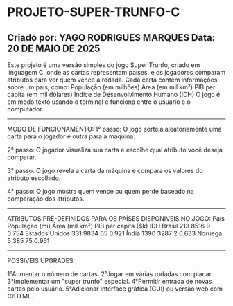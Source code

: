 # PROJETO-SUPER-TRUNFO-C

Criado por: YAGO RODRIGUES MARQUES
Data: 20 DE MAIO DE 2025
---------------------------------------------------------------------------------------------------------------------------------------------------------------------------------------------------------------------------------------------

Este projeto é uma versão simples do jogo Super Trunfo, criado em linguagem C, onde as cartas representam países, e os jogadores comparam atributos para ver quem vence a rodada.
Cada carta contém informações sobre um país, como:
População (em milhões)
Área (em mil km²)
PIB per capita (em mil dólares)
Índice de Desenvolvimento Humano (IDH)
O jogo é em modo texto usando o terminal e funciona entre o usuário e o computador.

--------------------------------------------------------------------------------------------------------------------------------------------------------------------------------------------------------------------------------------------

MODO DE FUNCIONAMENTO:
1° passo: O jogo sorteia aleatoriamente uma carta para o jogador e outra para a máquina.

2° passo: O jogador visualiza sua carta e escolhe qual atributo você deseja comparar.

3° passo: O jogo revela a carta da máquina e compara os valores do atributo escolhido.

4° passo: O jogo mostra quem vence ou quem perde baseado na comparação dos atributos.

--------------------------------------------------------------------------------------------------------------------------------------------------------------------------------------------------------------------------------------------

ATRIBUTOS PRÉ-DEFINIDOS PARA OS PAÍSES DISPONIVEIS NO JOGO:
País	              População (mi)	              Área (mil km²)	          PIB per capita ($k)	          IDH
Brasil	            213	                          8516	                    9	                            0.754
Estados Unidos	    331	                          9834	                    65	                          0.921
Índia	              1390	                        3287	                    2	                            0.633
Noruega	            5	                            385	                      75	                          0.961

--------------------------------------------------------------------------------------------------------------------------------------------------------------------------------------------------------------------------------------------

POSSIVEIS UPGRADES:
 
 1°Aumentar o número de cartas.
 2°Jogar em várias rodadas com placar.
 3°Implementar um "super trunfo" especial.
 4°Permitir entrada de novas cartas pelo usuário.
 5°Adicionar interface gráfica (GUI) ou versão web com C/HTML.




